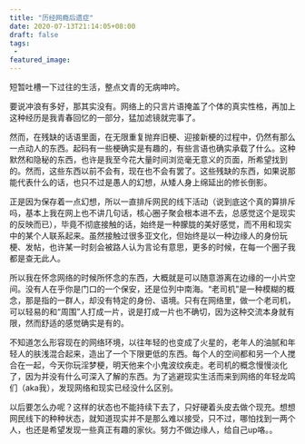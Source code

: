 ```yaml
---
title: "历经网瘾后遗症"
date: 2020-07-13T21:14:05+08:00
draft: false
tags:
 - 
featured_image:
---
```

短暂吐槽一下过往的生活，整点文青的无病呻吟。

要说冲浪有多好，那其实没有。网络上的只言片语掩盖了个体的真实性格，再加上这种经历是我青春回忆的一部分，猛加滤镜就完事了。

然而，在残缺的话语里面，在无限重复抛弃旧梗、迎接新梗的过程中，仍然有那么一点动人的东西。起码有一些梗确实是有趣的，有些言语也确实承载了什么。这种默然和隐秘的东西，也许是我至今花大量时间浏览毫无意义的页面，所希望找到的。然而，这些东西以前不会有，现在也不会有罢了。这些残缺的东西，如果说那能代表什么的话，也只不过是愚人的幻想，从矮人身上绵延出的修长倒影。

正是因为保存着一点幻想，所以一直排斥网民的线下活动（说到底这个真的算排斥吗，基本上我在网上也不讲几句话，核心圈子聚会根本进不去，总感觉这个是现实的反映而已），毕竟不彻底接触的话，始终是一种朦胧的美好感觉，而不用和现实中的某个人联系起来。虽然接触过很多亚文化，但始终是以一种边缘人的身份玩梗、发帖，也许某一时刻会被路人认为言论有意思，更多的时候，在每一个圈子我都是查无此人。

所以我在怀念网络的时候所怀念的东西，大概就是可以随意游离在边缘的一小片空间。没有人在乎你是门口的一个保安，还是位列中南海。“老司机”是一种模糊的概念，那是指的一群人，却没有特定的身份、语境。只有在网络里，做一个老司机，可以轻易的和“周围”人打成一片，说是打成一片也不确切，因为这种交流本身就有限，然而舒适的感觉确实是有的。

不知道怎么形容现在的网络环境，以往年轻的也变成了火星的，老年人的油腻和年轻人的肤浅混合起来，造出了一个下限更低的东西。每个人的空间都和另一个人搅合在一起，今天你玩淫梦梗，明天他来个小鬼波纹疾走。老司机的概念慢慢淡化了，因为并没有什么可深入了解的东西。为了逃避现实生活而来到网络的年轻龙鸣们（aka我），发现网络和现实已经没什么区别。

以后要怎么办呢？这样的状态也不能持续下去了，只好硬着头皮去做个现充。想想网民线下的种种状态，就知道现实并不是那么难以接受，只不过，哪怕找到一两个人，也还是希望发现一些真正有趣的家伙。努力不做边缘人，给自己up咯。。